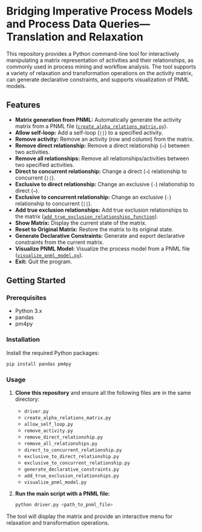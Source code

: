 # Bridging Imperative Process Models and Process Data Queries—Translation and Relaxation


This repository provides a Python command-line tool for interactively manipulating a matrix representation of activities and their relationships, as commonly used in process mining and workflow analysis. The tool supports a variety of relaxation and transformation operations on the activity matrix, can generate declarative constraints, and supports visualization of PNML models.

## Features

- **Matrix generation from PNML:** Automatically generate the activity matrix from a PNML file ([`create_alpha_relations_matrix.py`](create_alpha_relations_matrix.py)).
- **Allow self-loop:** Add a self-loop (`||`) to a specified activity.
- **Remove activity:** Remove an activity (row and column) from the matrix.
- **Remove direct relationship:** Remove a direct relationship (`→`) between two activities.
- **Remove all relationships:** Remove all relationships/activities between two specified activities.
- **Direct to concurrent relationship:** Change a direct (`→`) relationship to concurrent (`||`).
- **Exclusive to direct relationship:** Change an exclusive (`-`) relationship to direct (`→`).
- **Exclusive to concurrent relationship:** Change an exclusive (`-`) relationship to concurrent (`||`).
- **Add true exclusion relationships:** Add true exclusion relationships to the matrix ([`add_true_exclusion_relationships_function`](add_true_exclusion_relationships.py)).
- **Show Matrix:** Display the current state of the matrix.
- **Reset to Original Matrix:** Restore the matrix to its original state.
- **Generate Declarative Constraints:** Generate and export declarative constraints from the current matrix.
- **Visualize PNML Model:** Visualize the process model from a PNML file ([`visualize_pnml_model.py`](visualize_pnml_model.py)).
- **Exit:** Quit the program.

## Getting Started

### Prerequisites

- Python 3.x
- pandas
- pm4py

### Installation

Install the required Python packages:

```bash
pip install pandas pm4py
```

### Usage

1. **Clone this repository** and ensure all the following files are in the same directory:
    - `driver.py`
    - `create_alpha_relations_matrix.py`
    - `allow_self_loop.py`
    - `remove_activity.py`
    - `remove_direct_relationship.py`
    - `remove_all_relationships.py`
    - `direct_to_concurrent_relationship.py`
    - `exclusive_to_direct_relationship.py`
    - `exclusive_to_concurrent_relationship.py`
    - `generate_declarative_constraints.py`
    - `add_true_exclusion_relationships.py`
    - `visualize_pnml_model.py`

2. **Run the main script with a PNML file:**

    ```bash
    python driver.py <path_to_pnml_file>
    ```

The tool will display the matrix and provide an interactive menu for relaxation and transformation operations.